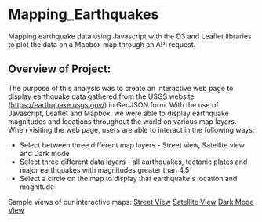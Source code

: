 # Mapping_Earthquakes
Mapping earthquake data using Javascript with the D3 and Leaflet libraries to plot the data on a Mapbox map through an API request.

## Overview of Project:
The purpose of this analysis was to create an interactive web page to display earthquake data gathered from the USGS website (https://earthquake.usgs.gov/) in GeoJSON form. With the use of Javascript, Leaflet and Mapbox, we were able to display earthquake magnitudes and locations throughout the world on various map layers. When visiting the web page, users are able to interact in the following ways:
- Select between three different map layers - Street view, Satellite view and Dark mode
- Select three different data layers - all earthquakes, tectonic plates and major earthquakes with magnitudes greater than 4.5
- Select a circle on the map to display that earthquake's location and magnitude

Sample views of our interactive maps: 
[Street View](https://github.com/jmueller187/Mapping_Earthquakes/blob/main/Resources/EarthquakeResultsMap.png)
[Satellite View]()
[Dark Mode View]()
